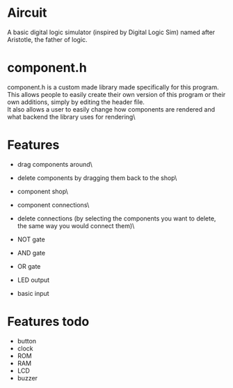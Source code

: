 # Aircuit
A basic digital logic simulator (inspired by Digital Logic Sim) named after Aristotle, the father of logic.

# component.h
component.h is a custom made library made specifically for this program.\
This allows people to easily create their own version of this program or their own additions, simply by editing the header file.\
It also allows a user to easily change how components are rendered and what backend the library uses for rendering\

# Features
- drag components around\
- delete components by dragging them back to the shop\
- component shop\
- component connections\
- delete connections (by selecting the components you want to delete, the same way you would connect them)\

- NOT gate
- AND gate
- OR gate
- LED output
- basic input

# Features todo
- button
- clock
- ROM
- RAM
- LCD
- buzzer